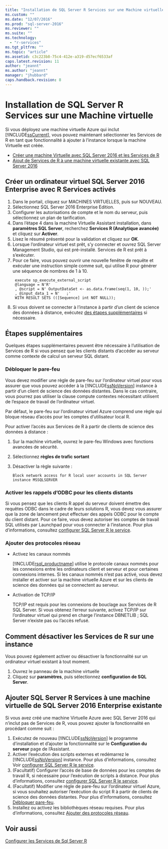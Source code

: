 ```yaml
---
title: "Installation de SQL Server R Services sur une Machine virtuelle | Microsoft Docs"
ms.custom: ""
ms.date: "12/07/2016"
ms.prod: "sql-server-2016"
ms.reviewer: ""
ms.suite: ""
ms.technology: 
  - "r-services"
ms.tgt_pltfrm: ""
ms.topic: "article"
ms.assetid: c3c223b8-75c4-412e-a319-d57ecf6533af
caps.latest.revision: 11
author: "jeannt"
ms.author: "jeannt"
manager: "jhubbard"
caps.handback.revision: 8
---
```

# Installation de SQL Server R Services sur une Machine virtuelle
 
Si vous déployez une machine virtuelle Azure qui inclut [!INCLUDE[ssCurrent](../../includes/sscurrent-md.md)], vous pouvez maintenant sélectionner les Services de R en tant que fonctionnalité à ajouter à l’instance lorsque la machine Virtuelle est créée. 



+ [Créer une machine Virtuelle avec SQL Server 2016 et les Services de R](#new)
+ [Ajout de Services de R à une machine virtuelle existante avec SQL Server 2016](#existing)

## <a name="a-namenewacreate-a-new-sql-server-2016-enterprise-virtual-machine-with-r-services-enabled"></a><a name="new"></a>Créer un ordinateur virtuel SQL Server 2016 Enterprise avec R Services activés

1. Dans le portail, cliquez sur MACHINES VIRTUELLES, puis sur NOUVEAU.
2. Sélectionnez SQL Server 2016 Enterprise Edition.
3. Configurer les autorisations de compte et le nom du serveur, puis sélectionnez un plan de tarification.
4. Dans l’étape 4 dans la machine Virtuelle Assistant installation, dans **paramètres SQL Server**, recherchez **Services R (Analytique avancée)** et cliquez sur **Activer**.
5. Lisez le résumé présenté pour la validation et cliquez sur **OK**.
6. Lorsque l’ordinateur virtuel est prêt, s’y connecter et ouvrez SQL Server Management Studio, qui est pré-installé. Services de R est prêt à s’exécuter. 
7. Pour ce faire, vous pouvez ouvrir une nouvelle fenêtre de requête et exécuter une instruction simple comme suit, qui utilise R pour générer une séquence de nombres de 1 à 10.
   ```
    execute sp_execute_external_script
    @language = N'R'
    , @script = N' OutputDataSet <- as.data.frame(seq(1, 10, ));'
    , @input_data_1 = N'   ;'
    WITH RESULT SETS (([Sequence] int NOT NULL));
   ```
6. Si vous doivent se connecter à l’instance à partir d’un client de science des données à distance, exécutez [des étapes supplémentaires](#additional-steps) si nécessaire.


## <a name="additional-steps"></a>Étapes supplémentaires  

Quelques étapes supplémentaires peuvent être nécessaire à l’utilisation de Services de R si vous pensez que les clients distants d’accéder au serveur comme contexte de calcul un serveur SQL distant.

### <a name="a-namefirewallaunblock-the-firewall"></a><a name="firewall"></a>Débloquer le pare-feu  
  
Vous devez modifier une règle de pare-feu sur l’ordinateur virtuel pour vous assurer que vous pouvez accéder à la [!INCLUDE[ssNoVersion](../../includes/ssnoversion-md.md)] instance à partir d’un client de science des données distantes.  Dans le cas contraire, vous pourrez pas utiliser la clause compute contextes nécessitant utilisent de l’espace de travail de l’ordinateur virtuel. 

Par défaut, le pare-feu sur l’ordinateur virtuel Azure comprend une règle qui bloque réseau d’accès pour les comptes d’utilisateur local R.  
  
Pour activer l’accès aux Services de R à partir de clients de science des données à distance :
1. Sur la machine virtuelle, ouvrez le pare-feu Windows avec fonctions avancées de sécurité.
2. Sélectionnez **règles de trafic sortant**
3. Désactiver la règle suivante :  
  
     `Block network access for R local user accounts in SQL Server instance MSSQLSERVER`  
  
### <a name="enable-odbc-callbacks-for-remote-clients"></a>Activer les rappels d’ODBC pour les clients distants

Si vous pensez que les clients R appel du serveur doivent émettre des requêtes ODBC dans le cadre de leurs solutions R, vous devez vous assurer que la zone de lancement peut effectuer des appels ODBC pour le compte du client distant. Pour ce faire, vous devez autoriser les comptes de travail SQL utilisés par Launchpad pour vous connecter à l’instance.
Pour plus d’informations, consultez [configurer SQL Server R le service](../../advanced-analytics/r-services/set-up-sql-server-r-services-in-database.md). 

### <a name="a-namenetworkaadd-network-protocols"></a><a name="network"></a>Ajouter des protocoles réseau  
  
+ Activez les canaux nommés
  
  [!INCLUDE[rsql_productname](../../includes/rsql-productname-md.md)] utilise le protocole canaux nommés pour les connexions entre les ordinateurs client et serveur et pour certaines connexions internes. Si les canaux nommés n’est pas activé, vous devez installer et activer sur la machine virtuelle Azure et sur les clients de science des données qui se connectent au serveur.  
  
+ Activation de TCP/IP

  TCP/IP est requis pour les connexions de bouclage aux Services de R SQL Server. Si vous obtenez l’erreur suivante, activez TCP/IP sur l’ordinateur virtuel qui prend en charge l’instance DBNETLIB ; SQL Server n’existe pas ou l’accès refusé.

## <a name="how-to-disable-r-services-on-an-instance"></a>Comment désactiver les Services de R sur une instance

Vous pouvez également activer ou désactiver la fonctionnalité sur un ordinateur virtuel existant à tout moment. 

1. Ouvrez le panneau de la machine virtuelle
2. Cliquez sur **paramètres**, puis sélectionnez **configuration de SQL Server**.


## <a name="a-nameexistingaadd-sql-server-r-services-to-an-existing-sql-server-2016-enterprise-virtual-machine"></a><a name="existing"></a>Ajouter SQL Server R Services à une machine virtuelle de SQL Server 2016 Enterprise existante

Si vous avez créé une machine Virtuelle Azure avec SQL Server 2016 qui n’inclut pas de Services de R, vous pouvez ajouter la fonctionnalité en procédant comme suit :

1. Exécutez de nouveau [!INCLUDE[ssNoVersion](../../includes/ssnoversion-md.md)] le programme d’installation et d’ajouter la fonctionnalité sur le **Configuration du serveur** page de l’Assistant.
2. Activer l’exécution des scripts externes et redémarrez le [!INCLUDE[ssNoVersion](../../includes/ssnoversion-md.md)] instance. Pour plus d’informations, consultez Voir [configurer SQL Server R le service](../../advanced-analytics/r-services/set-up-sql-server-r-services-in-database.md).
3. (Facultatif) Configurer l’accès de base de données pour les comptes de travail R, si nécessaire pour l’exécution de scripts à distance.
   Pour plus d’informations, consultez [configurer SQL Server R le service](../../advanced-analytics/r-services/set-up-sql-server-r-services-in-database.md). 
3. (Facultatif) Modifier une règle de pare-feu sur l’ordinateur virtuel Azure, si vous souhaitez autoriser l’exécution du script R à partir de clients de science des données distantes. Pour plus d’informations, consultez [Débloquer pare-feu](#firewall).
4. Installez ou activez les bibliothèques réseau requises. Pour plus d’informations, consultez [Ajouter des protocoles réseau](#network).

## <a name="see-also"></a>Voir aussi
[Configurer les Services de Sql Server R](../../advanced-analytics/r-services/set-up-sql-server-r-services-in-database.md)